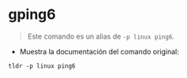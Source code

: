 # gping6

> Este comando es un alias de `-p linux ping6`.

- Muestra la documentación del comando original:

`tldr -p linux ping6`
